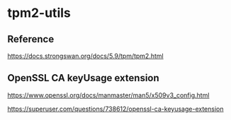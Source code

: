# tpm2-utils


## Reference
https://docs.strongswan.org/docs/5.9/tpm/tpm2.html

## OpenSSL CA keyUsage extension 
https://www.openssl.org/docs/manmaster/man5/x509v3_config.html

https://superuser.com/questions/738612/openssl-ca-keyusage-extension
